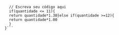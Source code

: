 ```function calculaPrecoTotal(quantidade) {
  // Escreva seu código aqui
  if(quantidade <= 11){
  return quantidade*1.30}else if(quantidade >=12){
  return quantidade*1.00
  }
}```
